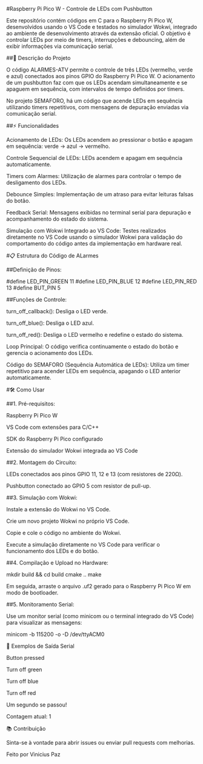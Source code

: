 #Raspberry Pi Pico W - Controle de LEDs com Pushbutton

Este repositório contém códigos em C para o Raspberry Pi Pico W, desenvolvidos usando o VS Code e testados no simulador Wokwi, integrado ao ambiente de desenvolvimento através da extensão oficial. O objetivo é controlar LEDs por meio de timers, interrupções e debouncing, além de exibir informações via comunicação serial.

##🚀 Descrição do Projeto

O código ALARMES-ATV permite o controle de três LEDs (vermelho, verde e azul) conectados aos pinos GPIO do Raspberry Pi Pico W. O acionamento de um pushbutton faz com que os LEDs acendam simultaneamente e se apaguem em sequência, com intervalos de tempo definidos por timers.

No projeto SEMAFORO, há um código que acende LEDs em sequência utilizando timers repetitivos, com mensagens de depuração enviadas via comunicação serial.

##⚡ Funcionalidades

Acionamento de LEDs: Os LEDs acendem ao pressionar o botão e apagam em sequência: verde → azul → vermelho.

Controle Sequencial de LEDs: LEDs acendem e apagam em sequência automaticamente.

Timers com Alarmes: Utilização de alarmes para controlar o tempo de desligamento dos LEDs.

Debounce Simples: Implementação de um atraso para evitar leituras falsas do botão.

Feedback Serial: Mensagens exibidas no terminal serial para depuração e acompanhamento do estado do sistema.

Simulação com Wokwi Integrado ao VS Code: Testes realizados diretamente no VS Code usando o simulador Wokwi para validação do comportamento do código antes da implementação em hardware real.

#📋 Estrutura do Código de ALarmes

##Definição de Pinos:

#define LED_PIN_GREEN 11
#define LED_PIN_BLUE 12
#define LED_PIN_RED 13
#define BUT_PIN 5

##Funções de Controle:

turn_off_callback(): Desliga o LED verde.

turn_off_blue(): Desliga o LED azul.

turn_off_red(): Desliga o LED vermelho e redefine o estado do sistema.

Loop Principal:
O código verifica continuamente o estado do botão e gerencia o acionamento dos LEDs.

Código do SEMAFORO (Sequência Automática de LEDs):
Utiliza um timer repetitivo para acender LEDs em sequência, apagando o LED anterior automaticamente.

#🛠️ Como Usar

##1. Pré-requisitos:

Raspberry Pi Pico W

VS Code com extensões para C/C++

SDK do Raspberry Pi Pico configurado

Extensão do simulador Wokwi integrada ao VS Code

##2. Montagem do Circuito:

LEDs conectados aos pinos GPIO 11, 12 e 13 (com resistores de 220Ω).

Pushbutton conectado ao GPIO 5 com resistor de pull-up.

##3. Simulação com Wokwi:

Instale a extensão do Wokwi no VS Code.

Crie um novo projeto Wokwi no próprio VS Code.

Copie e cole o código no ambiente do Wokwi.

Execute a simulação diretamente no VS Code para verificar o funcionamento dos LEDs e do botão.

##4. Compilação e Upload no Hardware:

mkdir build && cd build
cmake ..
make

Em seguida, arraste o arquivo .uf2 gerado para o Raspberry Pi Pico W em modo de bootloader.

##5. Monitoramento Serial:

Use um monitor serial (como minicom ou o terminal integrado do VS Code) para visualizar as mensagens:

minicom -b 115200 -o -D /dev/ttyACM0

🧪 Exemplos de Saída Serial

Button pressed


Turn off green

Turn off blue

Turn off red

Um segundo se passou!

Contagem atual: 1

📚 Contribuição

Sinta-se à vontade para abrir issues ou enviar pull requests com melhorias.

Feito por Vinicius Paz
